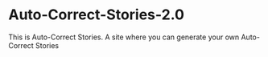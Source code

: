 # Auto-Correct-Stories-2.0
This is Auto-Correct Stories. A site where you can generate your own Auto-Correct Stories
